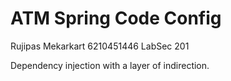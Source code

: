 # ATM Spring Code Config

Rujipas Mekarkart 6210451446 LabSec 201

Dependency injection with a layer of indirection.

